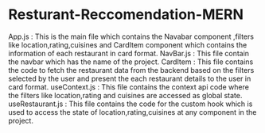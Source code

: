# Resturant-Reccomendation-MERN


App.js : This is the main file which contains the Navabar component ,filters like location,rating,cuisines and CardItem component which contains the information of each restaurant in card format.
NavBar.js : This file contain the navbar which has the name of the project.
CardItem : This file contains the code to fetch the restaurant data from the backend based on the filters selected by the user and present the each restaurant details to the user in card format.
useContext.js : This file contains the context api code where the filters like location,rating and cuisines are accessed as global state.
useRestaurant.js : This file contains the code for the custom hook which is used to access the state of location,rating,cuisines at any component in the project.
